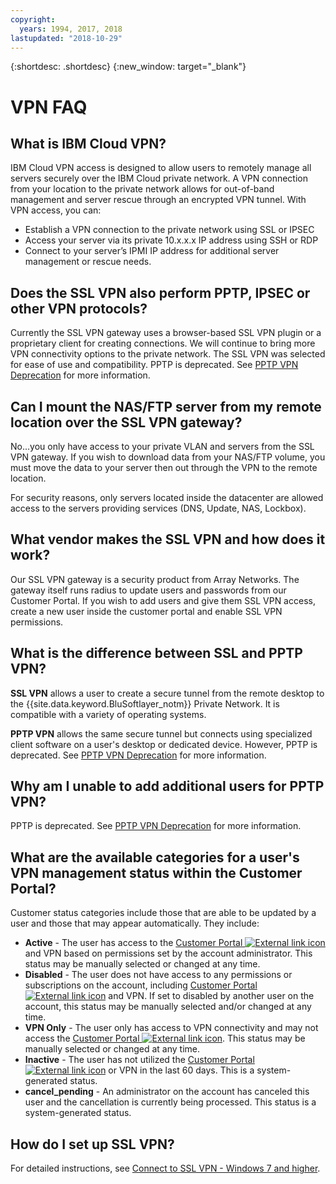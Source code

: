```yaml
---
copyright:
  years: 1994, 2017, 2018
lastupdated: "2018-10-29"
---
```


{:shortdesc: .shortdesc}
{:new_window: target="_blank"}

# VPN FAQ

## What is IBM Cloud VPN?

IBM Cloud VPN access is designed to allow users to remotely manage all servers securely over the IBM Cloud private network.  A VPN connection from your location to the private network allows for out-of-band management and server rescue through an encrypted VPN tunnel. With VPN access, you can:

* Establish a VPN connection to the private network using SSL or IPSEC
* Access your server via its private 10.x.x.x IP address using SSH or RDP
* Connect to your server’s IPMI IP address for additional server management or rescue needs.


## Does the SSL VPN also perform PPTP, IPSEC or other VPN protocols?

Currently the SSL VPN gateway uses a browser-based SSL VPN plugin or a proprietary client for creating connections. We will continue to bring more VPN connectivity options to the private network. The SSL VPN was selected for ease of use and compatibility. PPTP is deprecated. See [PPTP VPN Deprecation](pptp-deprecation.html) for more information.


<a name="152"></a>
## Can I mount the NAS/FTP server from my remote location over the SSL VPN gateway?

No...you only have access to your private VLAN and servers from the SSL VPN gateway. If you wish to download data from your NAS/FTP volume, you must move the data to your server then out through the VPN to the remote location.

For security reasons, only servers located inside the datacenter are allowed access to the servers providing services (DNS, Update, NAS, Lockbox).

<a name="175"></a>
## What vendor makes the SSL VPN and how does it work?

Our SSL VPN gateway is a security product from Array Networks.  The gateway itself runs radius to update users and passwords from our Customer Portal. If you wish to add users and give them SSL VPN access, create a new user inside the customer portal and enable SSL VPN permissions.

<a name="276"></a>
## What is the difference between SSL and PPTP VPN?

**SSL VPN** allows a user to create a secure tunnel from the remote desktop to the {{site.data.keyword.BluSoftlayer_notm}} Private Network. It is compatible with a variety of operating systems.

**PPTP VPN** allows the same secure tunnel but connects using specialized client software on a user's desktop or dedicated device. However, PPTP is deprecated. See [PPTP VPN Deprecation](pptp-deprecation.html) for more information.

## Why am I unable to add additional users for PPTP VPN?

PPTP is deprecated. See [PPTP VPN Deprecation](pptp-deprecation.html) for more information.

## What are the available categories for a user's VPN management status within the Customer Portal?

Customer status categories include those that are able to be updated by a user and those that may appear automatically. They include:

* **Active** - The user has access to the [Customer Portal ![External link icon](../../icons/launch-glyph.svg "External link icon")](https://control.softlayer.com/) and VPN based on permissions set by the account administrator. This status may be manually selected or changed at any time.
* **Disabled** - The user does not have access to any permissions or subscriptions on the account, including [Customer Portal ![External link icon](../../icons/launch-glyph.svg "External link icon")](https://control.softlayer.com/) and VPN. If set to disabled by another user on the account, this status may be manually selected and/or changed at any time.
* **VPN Only** - The user only has access to VPN connectivity and may not access the [Customer Portal ![External link icon](../../icons/launch-glyph.svg "External link icon")](https://control.softlayer.com/). This status may be manually selected or changed at any time.
* **Inactive** - The user has not utilized the [Customer Portal ![External link icon](../../icons/launch-glyph.svg "External link icon")](https://control.softlayer.com/) or VPN in the last 60 days. This is a system-generated status.
* **cancel_pending** - An administrator on the account has canceled this user and the cancellation is currently being processed. This status is a system-generated status.

## How do I set up SSL VPN?

For detailed instructions, see [Connect to SSL VPN - Windows 7 and higher](https://../../docs/infrastructure/iaas-vpn/connect-windows.html#connect-to-ssl-vpn-windows-7-and-higher).
